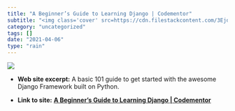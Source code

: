 ```yaml
---
title: "A Beginner’s Guide to Learning Django | Codementor"
subtitle: "<img class='cover' src=https://cdn.filestackcontent.com/3EjdlLkGR4eiUajR9ucw>"
category: "uncategorized"
tags: []
date: "2021-04-06"
type: "rain"
---
```

<img class="cover" src=https://cdn.filestackcontent.com/3EjdlLkGR4eiUajR9ucw>



* **Web site excerpt:** A basic 101 guide to get started with the awesome Django Framework built on Python.

* **Link to site:** **[A Beginner’s Guide to Learning Django | Codementor](https://www.codementor.io/mirjuned/a-beginner-s-guide-to-learning-django-i754etkkm)**